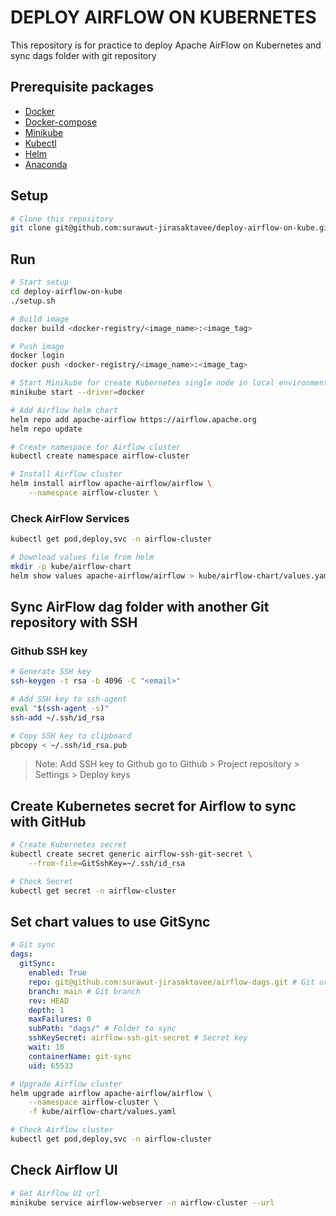 # DEPLOY AIRFLOW ON KUBERNETES

This repository is for practice to deploy Apache AirFlow on Kubernetes and sync dags folder with git repository

## Prerequisite packages

- [Docker](https://docs.docker.com/get-docker/)
- [Docker-compose](https://github.com/docker/compose/releases)
- [Minikube](https://minikube.sigs.k8s.io/docs/start/)
- [Kubectl](https://kubernetes.io/docs/tasks/tools/install-kubectl/)
- [Helm](https://helm.sh/docs/intro/install/)
- [Anaconda](https://www.anaconda.com/download/)


## Setup

```bash
# Clone this repository
git clone git@github.com:surawut-jirasaktavee/deploy-airflow-on-kube.git
```

## Run

```bash
# Start setup
cd deploy-airflow-on-kube
./setup.sh
```

```bash
# Build image
docker build <docker-registry/<image_name>:<image_tag>
```

```bash
# Push image
docker login
docker push <docker-registry/<image_name>:<image_tag>
```

```bash
# Start Minikube for create Kubernetes single node in local environment
minikube start --driver=docker
```

```bash
# Add Airflow helm chart
helm repo add apache-airflow https://airflow.apache.org
helm repo update
```

```bash
# Create namespace for Airflow cluster
kubectl create namespace airflow-cluster
```

```bash
# Install Airflow cluster
helm install airflow apache-airflow/airflow \
    --namespace airflow-cluster \
```

### Check AirFlow Services

```bash
kubectl get pod,deploy,svc -n airflow-cluster
```

```bash
# Download values file from helm
mkdir -p kube/airflow-chart
helm show values apache-airflow/airflow > kube/airflow-chart/values.yaml
```

## Sync AirFlow dag folder with another Git repository with SSH

### Github SSH key

```bash
# Generate SSH key
ssh-keygen -t rsa -b 4096 -C "<email>"
```

```bash
# Add SSH key to ssh-agent
eval "$(ssh-agent -s)"
ssh-add ~/.ssh/id_rsa
```

```bash
# Copy SSH key to clipboard
pbcopy < ~/.ssh/id_rsa.pub
```

>Note: Add SSH key to Github go to Github > Project repository > Settings > Deploy keys


## Create Kubernetes secret for Airflow to sync with GitHub

```bash
# Create Kubernetes secret
kubectl create secret generic airflow-ssh-git-secret \
    --from-file=GitSshKey=~/.ssh/id_rsa
```

```bash
# Check Secret
kubectl get secret -n airflow-cluster
```

## Set chart values to use GitSync

```yaml
# Git sync
dags:
  gitSync:
    enabled: True
    repo: git@github.com:surawut-jirasaktavee/airflow-dags.git # Git url or ssh
    branch: main # Git branch
    rev: HEAD 
    depth: 1
    maxFailures: 0
    subPath: "dags/" # Folder to sync
    sshKeySecret: airflow-ssh-git-secret # Secret key
    wait: 10
    containerName: git-sync
    uid: 65533
```

```bash
# Upgrade Airflow cluster
helm upgrade airflow apache-airflow/airflow \
    --namespace airflow-cluster \
    -f kube/airflow-chart/values.yaml
```

```bash
# Check Airflow cluster
kubectl get pod,deploy,svc -n airflow-cluster
```

## Check Airflow UI

```bash
# Get Airflow UI url
minikube service airflow-webserver -n airflow-cluster --url
```
